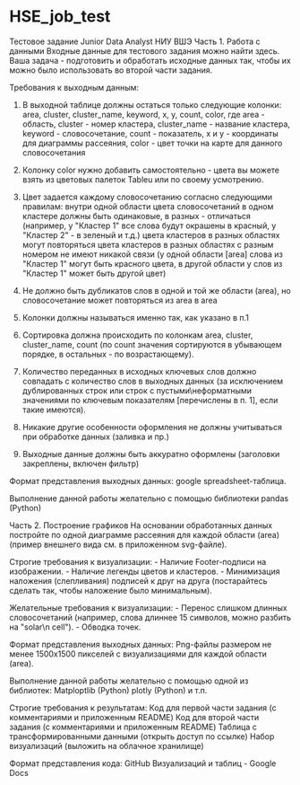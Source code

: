 # HSE_job_test
Тестовое задание Junior Data Analyst НИУ ВШЭ
Часть 1. Работа с данными
Входные данные для тестового задания можно найти здесь.
Ваша задача - подготовить и обработать исходные данных так, чтобы их можно было использовать во второй части задания.

Требования к выходным данным:

1) В выходной таблице должны остаться только следующие колонки:
area, cluster, cluster_name, keyword, x, y, count, color, где
 area - область,
 cluster - номер кластера,
 cluster_name - название кластера,
 keyword - словосочетание,
 count - показатель,
 x и y - координаты для диаграммы рассеяния,
 color - цвет точки на карте для данного словосочетания

2) Колонку color нужно добавить самостоятельно - цвета вы можете взять из цветовых палеток Tableu или по своему усмотрению.
    
3) Цвет задается каждому словосочетанию согласно следующими правилам:
внутри одной области цвета словосочетаний в одном кластере должны быть одинаковые, в разных - отличаться (например, у "Кластер 1" все слова будут окрашены в красный, у "Кластер 2" - в зеленый и т.д.)
цвета кластеров в разных областях могут повторяться
цвета кластеров в разных областях с разным номером не имеют никакой связи (у одной области [area] слова из "Кластер 1" могут быть красного цвета, в другой области у слов из "Кластер 1" может быть другой цвет)
    
3) Не должно быть дубликатов слов в одной и той же области (area), но словосочетание может повторяться из area в area

4) Колонки должны называться именно так, как указано в п.1
4) Сортировка должна происходить по колонкам area, cluster, cluster_name, count (по count значения сортируются в убывающем порядке, в остальных - по возрастающему).

5) Количество переданных в исходных ключевых слов должно совпадать с количество слов в выходных данных (за исключением дублированных строк или строк с пустыми\неформатными значениями по ключевым показателям [перечислены в п. 1], если такие имеются).

6) Никакие другие особенности оформления не должны учитываться при обработке данных (заливка и пр.)

7) Выходные данные должны быть аккуратно оформлены (заголовки закреплены, включен фильтр)

Формат представления выходных данных: google spreadsheet-таблица.

Выполнение данной работы желательно с помощью библиотеки pandas (Python)

Часть 2. Построение графиков
На основании обработанных данных постройте по одной диаграмме рассеяния для каждой области (area) (пример внешнего вида см. в приложенном svg-файле).

Строгие требования к визуализации:
    - Наличие Footer-подписи на изображении.
    - Наличие легенды цветов и кластеров.
    - Минимизация наложения (слепливания) подписей к друг на друга (постарайтесь сделать так, чтобы наложение было минимальным).

Желательные требования к визуализации:
    - Перенос слишком длинных словосочетаний (например, слова длиннее 15 символов, можно разбить на "solar\n cell").
    - Обводка точек.

Формат представления выходных данных:
Png-файлы размером не менее 1500х1500 пикселей с визуализациями для каждой области (area).

Выполнение данной работы желательно с помощью одной из библиотек:
Matploptlib  (Python)
plotly (Python) и т.п.

Строгие требования к результатам:
Код для первой части задания (с комментариями и приложенным README)
Код для второй части задания (с комментариями и приложенным README)
Таблица с трансформированными данными (открыть доступ по ссылке)
Набор визуализаций (выложить на облачное хранилище)

Формат представления кода:
GitHub
Визуализаций и таблиц - Google Docs
